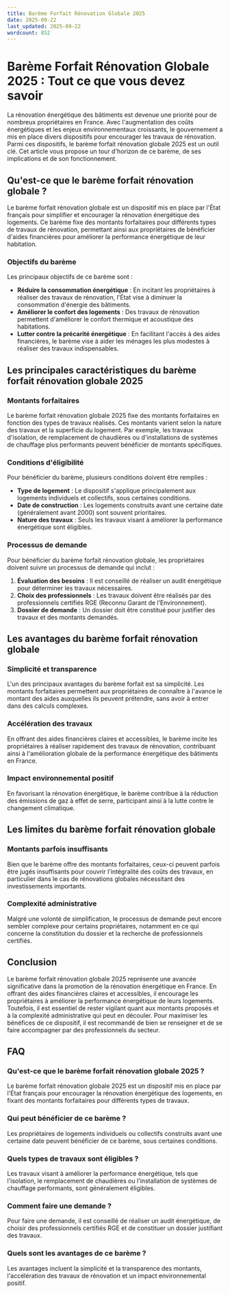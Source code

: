 ```yaml
---
title: Barème Forfait Rénovation Globale 2025
date: 2025-09-22
last_updated: 2025-09-22
wordcount: 852
---
```


# Barème Forfait Rénovation Globale 2025 : Tout ce que vous devez savoir

La rénovation énergétique des bâtiments est devenue une priorité pour de nombreux propriétaires en France. Avec l'augmentation des coûts énergétiques et les enjeux environnementaux croissants, le gouvernement a mis en place divers dispositifs pour encourager les travaux de rénovation. Parmi ces dispositifs, le barème forfait rénovation globale 2025 est un outil clé. Cet article vous propose un tour d'horizon de ce barème, de ses implications et de son fonctionnement.

## Qu'est-ce que le barème forfait rénovation globale ?

Le barème forfait rénovation globale est un dispositif mis en place par l'État français pour simplifier et encourager la rénovation énergétique des logements. Ce barème fixe des montants forfaitaires pour différents types de travaux de rénovation, permettant ainsi aux propriétaires de bénéficier d'aides financières pour améliorer la performance énergétique de leur habitation.

### Objectifs du barème

Les principaux objectifs de ce barème sont :

- **Réduire la consommation énergétique** : En incitant les propriétaires à réaliser des travaux de rénovation, l'État vise à diminuer la consommation d'énergie des bâtiments.
- **Améliorer le confort des logements** : Des travaux de rénovation permettent d'améliorer le confort thermique et acoustique des habitations.
- **Lutter contre la précarité énergétique** : En facilitant l'accès à des aides financières, le barème vise à aider les ménages les plus modestes à réaliser des travaux indispensables.

## Les principales caractéristiques du barème forfait rénovation globale 2025

### Montants forfaitaires

Le barème forfait rénovation globale 2025 fixe des montants forfaitaires en fonction des types de travaux réalisés. Ces montants varient selon la nature des travaux et la superficie du logement. Par exemple, les travaux d'isolation, de remplacement de chaudières ou d'installations de systèmes de chauffage plus performants peuvent bénéficier de montants spécifiques.

### Conditions d'éligibilité

Pour bénéficier du barème, plusieurs conditions doivent être remplies :

- **Type de logement** : Le dispositif s'applique principalement aux logements individuels et collectifs, sous certaines conditions.
- **Date de construction** : Les logements construits avant une certaine date (généralement avant 2000) sont souvent prioritaires.
- **Nature des travaux** : Seuls les travaux visant à améliorer la performance énergétique sont éligibles.

### Processus de demande

Pour bénéficier du barème forfait rénovation globale, les propriétaires doivent suivre un processus de demande qui inclut :

1. **Évaluation des besoins** : Il est conseillé de réaliser un audit énergétique pour déterminer les travaux nécessaires.
2. **Choix des professionnels** : Les travaux doivent être réalisés par des professionnels certifiés RGE (Reconnu Garant de l’Environnement).
3. **Dossier de demande** : Un dossier doit être constitué pour justifier des travaux et des montants demandés.

## Les avantages du barème forfait rénovation globale

### Simplicité et transparence

L'un des principaux avantages du barème forfait est sa simplicité. Les montants forfaitaires permettent aux propriétaires de connaître à l'avance le montant des aides auxquelles ils peuvent prétendre, sans avoir à entrer dans des calculs complexes.

### Accélération des travaux

En offrant des aides financières claires et accessibles, le barème incite les propriétaires à réaliser rapidement des travaux de rénovation, contribuant ainsi à l'amélioration globale de la performance énergétique des bâtiments en France.

### Impact environnemental positif

En favorisant la rénovation énergétique, le barème contribue à la réduction des émissions de gaz à effet de serre, participant ainsi à la lutte contre le changement climatique.

## Les limites du barème forfait rénovation globale

### Montants parfois insuffisants

Bien que le barème offre des montants forfaitaires, ceux-ci peuvent parfois être jugés insuffisants pour couvrir l'intégralité des coûts des travaux, en particulier dans le cas de rénovations globales nécessitant des investissements importants.

### Complexité administrative

Malgré une volonté de simplification, le processus de demande peut encore sembler complexe pour certains propriétaires, notamment en ce qui concerne la constitution du dossier et la recherche de professionnels certifiés.

## Conclusion

Le barème forfait rénovation globale 2025 représente une avancée significative dans la promotion de la rénovation énergétique en France. En offrant des aides financières claires et accessibles, il encourage les propriétaires à améliorer la performance énergétique de leurs logements. Toutefois, il est essentiel de rester vigilant quant aux montants proposés et à la complexité administrative qui peut en découler. Pour maximiser les bénéfices de ce dispositif, il est recommandé de bien se renseigner et de se faire accompagner par des professionnels du secteur.

## FAQ

### Qu'est-ce que le barème forfait rénovation globale 2025 ?

Le barème forfait rénovation globale 2025 est un dispositif mis en place par l'État français pour encourager la rénovation énergétique des logements, en fixant des montants forfaitaires pour différents types de travaux.

### Qui peut bénéficier de ce barème ?

Les propriétaires de logements individuels ou collectifs construits avant une certaine date peuvent bénéficier de ce barème, sous certaines conditions.

### Quels types de travaux sont éligibles ?

Les travaux visant à améliorer la performance énergétique, tels que l'isolation, le remplacement de chaudières ou l'installation de systèmes de chauffage performants, sont généralement éligibles.

### Comment faire une demande ?

Pour faire une demande, il est conseillé de réaliser un audit énergétique, de choisir des professionnels certifiés RGE et de constituer un dossier justifiant des travaux.

### Quels sont les avantages de ce barème ?

Les avantages incluent la simplicité et la transparence des montants, l'accélération des travaux de rénovation et un impact environnemental positif.